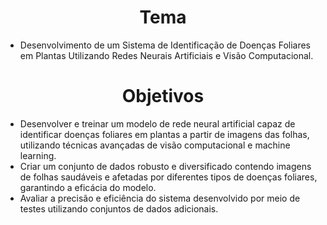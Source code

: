 <h1 align="center"><b>Tema</b></h1>

* Desenvolvimento de um Sistema de Identificação de Doenças Foliares em Plantas Utilizando Redes Neurais Artificiais e Visão Computacional.

<h1 align="center"><b>Objetivos</b></h1>

* Desenvolver e treinar um modelo de rede neural artificial capaz de identificar doenças foliares em plantas a partir de imagens das folhas, utilizando técnicas avançadas de visão computacional e machine learning.
* Criar um conjunto de dados robusto e diversificado contendo imagens de folhas saudáveis e afetadas por diferentes tipos de doenças foliares, garantindo a eficácia do modelo.
* Avaliar a precisão e eficiência do sistema desenvolvido por meio de testes utilizando conjuntos de dados adicionais.
